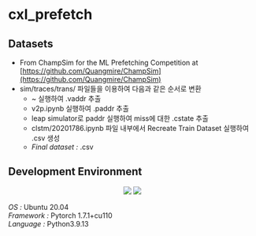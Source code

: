 # cxl_prefetch
## Datasets
- From ChampSim for the ML Prefetching Competition at [https://github.com/Quangmire/ChampSim](https://github.com/Quangmire/ChampSim)
- sim/traces/trans/ 파일들을 이용하여 다음과 같은 순서로 변환
  - ~ 실행하여 .vaddr 추출
  - v2p.ipynb 실행하여 .paddr 추출
  - leap simulator로 paddr 실행하여 miss에 대한 .cstate 추출
  - clstm/20201786.ipynb 파일 내부에서 Recreate Train Dataset 실행하여 .csv 생성
  - *Final dataset :* .csv 
## Development Environment
<p align="center">
  <img src="https://img.shields.io/badge/Ubuntu-E95420?style=for-the-badge&logo=ubuntu&logoColor=white"/></a>
  <img src="https://img.shields.io/badge/Python-3776AB?style=for-the-badge&logo=python&logoColor=white"/></a>
</p>

*OS :* Ubuntu 20.04  
*Framework :* Pytorch 1.7.1+cu110  
*Language :* Python3.9.13  
